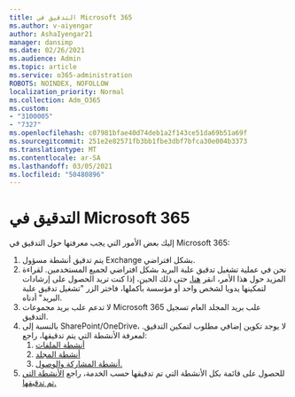```yaml
---
title: التدقيق في Microsoft 365
ms.author: v-aiyengar
author: AshaIyengar21
manager: dansimp
ms.date: 02/26/2021
ms.audience: Admin
ms.topic: article
ms.service: o365-administration
ROBOTS: NOINDEX, NOFOLLOW
localization_priority: Normal
ms.collection: Adm_O365
ms.custom:
- "3100005"
- "7327"
ms.openlocfilehash: c07981bfae40d74deb1a2f143ce51da69b51a69f
ms.sourcegitcommit: 251e2e82571fb3bb1fbe3dbf7bfca30e004b3373
ms.translationtype: MT
ms.contentlocale: ar-SA
ms.lasthandoff: 03/05/2021
ms.locfileid: "50480896"
---
```

# <a name="auditing-in-microsoft-365"></a>التدقيق في Microsoft 365

إليك بعض الأمور التي يجب معرفتها حول التدقيق في Microsoft 365:

1. يتم تدقيق أنشطة مسؤول Exchange بشكل افتراضي.
1. نحن في عملية تشغيل تدقيق علبة البريد بشكل افتراضي لجميع المستخدمين. لقراءة المزيد حول هذا الأمر، انقر [هنا.](https://techcommunity.microsoft.com/t5/Security-Privacy-and-Compliance/Exchange-Mailbox-Auditing-will-be-enabled-by-default/ba-p/215171) حتى ذلك الحين، إذا كنت تريد الحصول على إرشادات لتمكينها يدويا لشخص واحد أو مؤسسة بأكملها، فاختر الزر "تشغيل تدقيق علبة البريد" أدناه.
1. لا تدعم علب بريد مجموعات Microsoft 365 علب بريد المجلد العام تسجيل التدقيق.
1. بالنسبة إلى SharePoint/OneDrive، لا يوجد تكوين إضافي مطلوب لتمكين التدقيق. لمعرفة الأنشطة التي يتم تدقيقها، راجع:
    1. [أنشطة الملفات](https://docs.microsoft.com/office365/securitycompliance/search-the-audit-log-in-security-and-compliance#file-and-page-activities)
    1. [أنشطة المجلد](https://docs.microsoft.com/office365/securitycompliance/search-the-audit-log-in-security-and-compliance#folder-activities)
    1. [أنشطة المشاركة والوصول.](https://docs.microsoft.com/office365/securitycompliance/search-the-audit-log-in-security-and-compliance#sharing-and-access-request-activities)
1. للحصول على قائمة بكل الأنشطة التي تم تدقيقها حسب الخدمة، راجع [الأنشطة التي تم تدقيقها.](https://docs.microsoft.com/office365/securitycompliance/search-the-audit-log-in-security-and-compliance#audited-activities)
